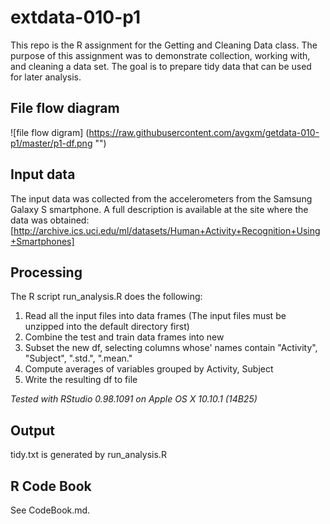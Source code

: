 # extdata-010-p1

This repo is the R assignment for the Getting and Cleaning Data class.
The purpose of this assignment was to demonstrate collection, working with, and cleaning a data set.
The goal is to prepare tidy data that can be used for later analysis.

## File flow diagram
![file flow digram] (https://raw.githubusercontent.com/avgxm/getdata-010-p1/master/p1-df.png "")

## Input data
The input data was collected from the accelerometers from the Samsung Galaxy S smartphone. 
A full description is available at the site where the data was obtained: 
[http://archive.ics.uci.edu/ml/datasets/Human+Activity+Recognition+Using+Smartphones]

## Processing
The R script run_analysis.R does the following:

1. Read all the input files into data frames (The input files must be unzipped into the default directory first)
2. Combine the test and train data frames into new
3. Subset the new df, selecting columns whose' names contain "Activity", "Subject", ".std.", ".mean."
4. Compute averages of variables grouped by Activity, Subject
5. Write the resulting df to file

*Tested with RStudio 0.98.1091 on Apple OS X 10.10.1 (14B25)*

## Output
tidy.txt is generated by run_analysis.R

## R Code Book
See CodeBook.md.

